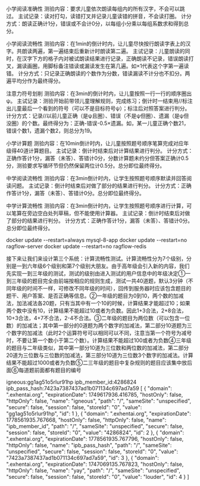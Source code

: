 小学阅读准确性
测验内容：要求儿童依次朗读每组内的所有汉字，不会可以跳过。
主试记录：读对打勾，读错打叉并记录儿童读错的拼音，不会读打圈。
计分方式：朗读正确计1分，错误或不会计0分，以每组小分乘以每组系数求和得到总分。

小学阅读流畅性
测验内容：在1min的倒计时内，让儿童尽快按行朗读字表上的汉字。共朗读两遍，第一遍结束后重新计时朗读第二遍。
主试记录：儿童朗读的同时，在汉字下方的格子内对被试朗读结果进行记录，正确朗读不记录，错误朗读打叉，漏读画圈，用脚标备注错读或漏读发生在第几遍。如×1代表这个字第一遍读错。
计分方式：只记录正确朗读的个数作为分数，错读漏读不计分也不扣分。两遍平均分作为最终得分。

注意力符号划削
测验内容：在3min的倒计时内，让儿童按照一行一行的顺序圈出ψ。
主试记录：测验开始前带领儿童理解规则，完成练习；倒计时一结束用//标注出儿童最后一个看到的符号（可以不是目标符号ψ）；标注后对照答案进行判分。
计分方式：记录//以前儿童正确（是ψ且圈）、错误（不是ψ但圈）、遗漏（是ψ但没圈）的个数。最终得分为：正确-错误-0.5×遗漏。如，某一儿童正确个数21，错误个数1，遗漏个数2，则总分为19。

小学计算题
测验内容：在10min倒计时内，让儿童按照题号顺序笔算完成对应年级得40道计算题目。
主试记录：倒计时结束后对计算结果进行判分。
计分方式：正确作答计1分，漏答（未答）、答错计0分，分数计算题未约分但答案正确计0.5分，测验要求写循环节但仍然保留两位计0.5分。总分即位最终得分。

中学阅读流畅性
测验内容：在3min倒计时内，让学生按照题号顺序默读并回答阅读问题。
主试记录：倒计时结束后对做了部分的结果进行判分。
计分方式：正确作答计1分，漏答（未答）、答错计0分。总分即位最终得分。

中学计算流畅性
测验内容：在3min倒计时内，让学生按照题号顺序进行计算，可以笔算在旁边空白处列草稿，但不能使用计算器。
主试记录：倒计时结束后对做了部分的结果进行判分。
计分方式：正确作答计1分，漏答（未答）、答错计0分。总分即位最终得分。



docker update --restart=always mysql-8-app
docker update --restart=no ragflow-server
docker update --restart=no ragflow-redis

接下来让我们来设计第三个系统：计算流畅性测试。计算流畅性分为7个级别，分别是一到六年级6个级别和第7个级别大朋友。由于高年级会引入新的内容，我们先实现一到三年级的测试，测试的级别由进入测试的用户信息中的年级决定①一到三年级的题目完全由前端按相应的规则生成，测试一共40道题，默认3分钟（不同年级的时间不一样，可修改不同年级的时间），回传到服务器时应该包含题目的题干、用户答案、是否正确等信息。②一年级的题目为0到10，两个数的加减法，加法减法各20题，只有当其中有一个10的时候，计算结果才能超过10；如果两个数中没有10，计算结果不能超过10或者为负数。因此1+3合法，2+8合法，10+3合法，4+7不合法，2-4不合法。③二年级的题目为两位数（可以包含一位数）的加减法；其中第一部分的0道题为两个数字的加减法，第二部分10道题为三个数字的加减法（此时2个运算符号可以相同可以不同，注意当第一个符号为减号时，不要让第一个数小于第二个数）。计算结果不能超过100或者为负数④三年级的题目与二年级类似，其中第一部分10道为三位数和两位数的加减法，第二部分20道为三位数与三位数的加减法，第三部分10道为三位数3个数字的加减法。计算结果不能超过1000或者为负数⑤二三年级的题目中复杂规则的题目应该集中放后面⑥每道题前面都有题目的编号

igneous:gg1ag51o5rlur91hp
ipb_member_id:4286824
ipb_pass_hash:7423a7387437ad1b071134c697ad7a59
[
{
    "domain": ".exhentai.org",
    "expirationDate": 1749617936.416785,
    "hostOnly": false,
    "httpOnly": false,
    "name": "igneous",
    "path": "/",
    "sameSite": "unspecified",
    "secure": false,
    "session": false,
    "storeId": "0",
    "value": "gg1ag51o5rlur91hp",
    "id": 1
},
{
    "domain": ".exhentai.org",
    "expirationDate": 1778561935.767668,
    "hostOnly": false,
    "httpOnly": false,
    "name": "ipb_member_id",
    "path": "/",
    "sameSite": "unspecified",
    "secure": false,
    "session": false,
    "storeId": "0",
    "value": "4286824",
    "id": 2
},
{
    "domain": ".exhentai.org",
    "expirationDate": 1778561935.767796,
    "hostOnly": false,
    "httpOnly": false,
    "name": "ipb_pass_hash",
    "path": "/",
    "sameSite": "unspecified",
    "secure": false,
    "session": false,
    "storeId": "0",
    "value": "7423a7387437ad1b071134c697ad7a59",
    "id": 3
},
{
    "domain": ".exhentai.org",
    "expirationDate": 1747069135.767823,
    "hostOnly": false,
    "httpOnly": false,
    "name": "yay",
    "path": "/",
    "sameSite": "unspecified",
    "secure": false,
    "session": false,
    "storeId": "0",
    "value": "louder",
    "id": 4
}
]